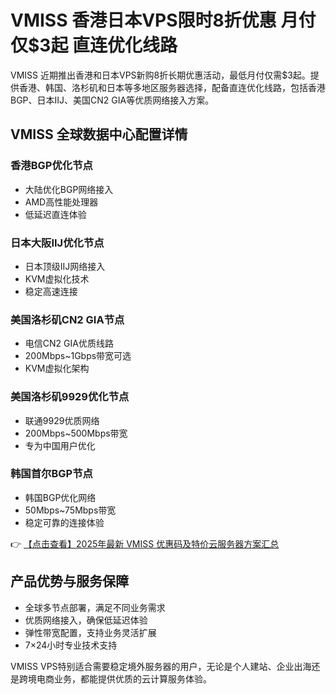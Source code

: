 # VMISS 香港日本VPS限时8折优惠 月付仅$3起 直连优化线路

VMISS 近期推出香港和日本VPS新购8折长期优惠活动，最低月付仅需$3起。提供香港、韩国、洛杉矶和日本等多地区服务器选择，配备直连优化线路，包括香港BGP、日本IIJ、美国CN2 GIA等优质网络接入方案。

## VMISS 全球数据中心配置详情

### 香港BGP优化节点
- 大陆优化BGP网络接入
- AMD高性能处理器
- 低延迟直连体验

### 日本大阪IIJ优化节点
- 日本顶级IIJ网络接入
- KVM虚拟化技术
- 稳定高速连接

### 美国洛杉矶CN2 GIA节点
- 电信CN2 GIA优质线路
- 200Mbps~1Gbps带宽可选
- KVM虚拟化架构

### 美国洛杉矶9929优化节点
- 联通9929优质网络
- 200Mbps~500Mbps带宽
- 专为中国用户优化

### 韩国首尔BGP节点
- 韩国BGP优化网络
- 50Mbps~75Mbps带宽
- 稳定可靠的连接体验

👉 [【点击查看】2025年最新 VMISS 优惠码及特价云服务器方案汇总](https://bit.ly/Vmiss)

## 产品优势与服务保障
- 全球多节点部署，满足不同业务需求
- 优质网络接入，确保低延迟体验
- 弹性带宽配置，支持业务灵活扩展
- 7×24小时专业技术支持

VMISS VPS特别适合需要稳定境外服务器的用户，无论是个人建站、企业出海还是跨境电商业务，都能提供优质的云计算服务体验。